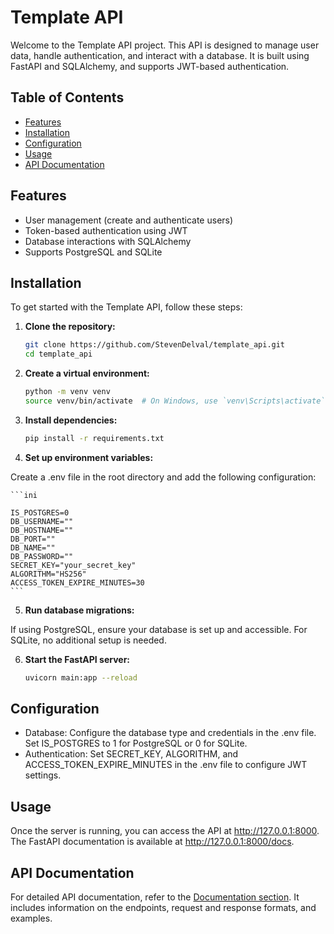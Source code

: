 # Template API

Welcome to the Template API project. This API is designed to manage user data, handle authentication, and interact with a database. It is built using FastAPI and SQLAlchemy, and supports JWT-based authentication.

## Table of Contents

- [Features](#features)
- [Installation](#installation)
- [Configuration](#configuration)
- [Usage](#usage)
- [API Documentation](#api-documentation)

## Features

- User management (create and authenticate users)
- Token-based authentication using JWT
- Database interactions with SQLAlchemy
- Supports PostgreSQL and SQLite

## Installation

To get started with the Template API, follow these steps:

1. **Clone the repository:**

    ```sh
    git clone https://github.com/StevenDelval/template_api.git
    cd template_api
    ```

2. **Create a virtual environment:**

    ```sh
    python -m venv venv
    source venv/bin/activate  # On Windows, use `venv\Scripts\activate`
    ```

3. **Install dependencies:**
    
    ```sh
    pip install -r requirements.txt
    ```

4. **Set up environment variables:**

Create a .env file in the root directory and add the following configuration:

    ```ini

    IS_POSTGRES=0
    DB_USERNAME=""
    DB_HOSTNAME=""
    DB_PORT=""
    DB_NAME=""
    DB_PASSWORD=""
    SECRET_KEY="your_secret_key"
    ALGORITHM="HS256"
    ACCESS_TOKEN_EXPIRE_MINUTES=30
    ```

5. **Run database migrations:**

If using PostgreSQL, ensure your database is set up and accessible. For SQLite, no additional setup is needed.

6. **Start the FastAPI server:**

    ```sh
    uvicorn main:app --reload
    ```

## Configuration

- Database: Configure the database type and credentials in the .env file. Set IS_POSTGRES to 1 for PostgreSQL or 0 for SQLite.
- Authentication: Set SECRET_KEY, ALGORITHM, and ACCESS_TOKEN_EXPIRE_MINUTES in the .env file to configure JWT settings.

## Usage

Once the server is running, you can access the API at http://127.0.0.1:8000. The FastAPI documentation is available at http://127.0.0.1:8000/docs.

## API Documentation

For detailed API documentation, refer to the [Documentation section](https://stevendelval.github.io/template_api/). 
It includes information on the endpoints, request and response formats, and examples.